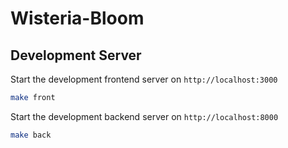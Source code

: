 # Wisteria-Bloom

## Development Server

Start the development frontend server on `http://localhost:3000`

```bash
make front
```

Start the development backend server on `http://localhost:8000`

```bash
make back
```
